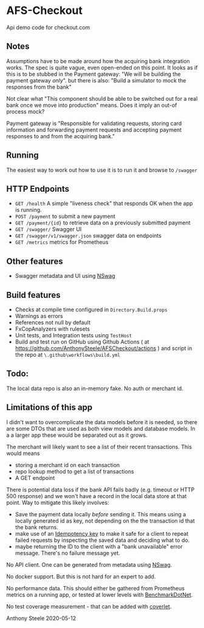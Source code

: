 # AFS-Checkout

Api demo code for checkout.com

## Notes

Assumptions have to be made around how the acquiring bank integration works. The spec is quite vague, even open-ended on this point. It looks as if this is to be stubbed in the Payment gateway: "We will be building the payment gateway _only_". but there is also: "Build a simulator to mock the responses from the bank"

Not clear what "This component should be able to be switched out for a real bank once we move into production" means. Does it imply an out-of process mock?


Payment gateway is "Responsible for validating requests, storing card information and forwarding
payment requests and accepting payment responses to and from the acquiring bank."

## Running

The easiest way to work out how to use it is to run it and browse to `/swagger`


## HTTP Endpoints

* `GET /health` A simple "liveness check" that responds OK when the app is running.
* `POST /payment` to submit a new payment
* `GET /payment/{id}` to retrieve data on a previously submitted payment
* `GET /swagger/` Swagger UI
* `GET /swagger/v1/swagger.json` swagger data on endpoints
* `GET /metrics`  metrics for Prometheus

## Other features

* Swagger metadata and UI using [NSwag](https://github.com/RicoSuter/NSwag)

## Build features

*  Checks at compile time configured in `Directory.Build.props`
  * Warnings as errors
  * References not null by default
  * FxCopAnalyzers with rulesets
* Unit tests, and Integration tests using `TestHost`
* Build and test run on GitHub using Github Actions ( at https://github.com/AnthonySteele/AFSCheckout/actions ) and script in the repo at `\.github\workflows\build.yml`

## Todo:

The local data repo is also an in-memory fake.
No auth or merchant id.

## Limitations of this app

I didn't want to overcomplicate the data models before it is needed, so there are some DTOs that are used as both view models and database models. In a a larger app these would be separated out as it grows.

The merchant will likely want to see a list of their recent transactions. This would means 
 * storing a merchant id on each transaction
 * repo lookup method to get a list of transactions
 * A GET endpoint

There is potential data loss if the bank API fails badly (e.g. timeout or HTTP 500 response) and we won't have a record in the local data store at that point.
Way to mitigate this likely involves:
 * Save the payment data locally _before_ sending it. This means using a locally generated id as key, not depending on the the transaction id that the bank returns.
 * make use of an [Idempotency key](https://stripe.com/docs/api/idempotent_requests) to make it safe for a client to repeat failed requests by inspecting the saved data and deciding what to do.
 * maybe returning the ID to the client with a "bank unavailable" error message. There's no failure message yet.
 
No API client. One can be generated from metadata using [NSwag](https://github.com/RicoSuter/NSwag).

No docker support. But this is not hard for an expert to add.

No performance data. This should either be gathered from Prometheus metrics on a running app, or tested at lower levels with [BenchmarkDotNet](https://benchmarkdotnet.org/).

No test coverage measurement - that can be added with [coverlet](https://www.hanselman.com/blog/NETCoreCodeCoverageAsAGlobalToolWithCoverlet.aspx).
 
Anthony Steele 
2020-05-12